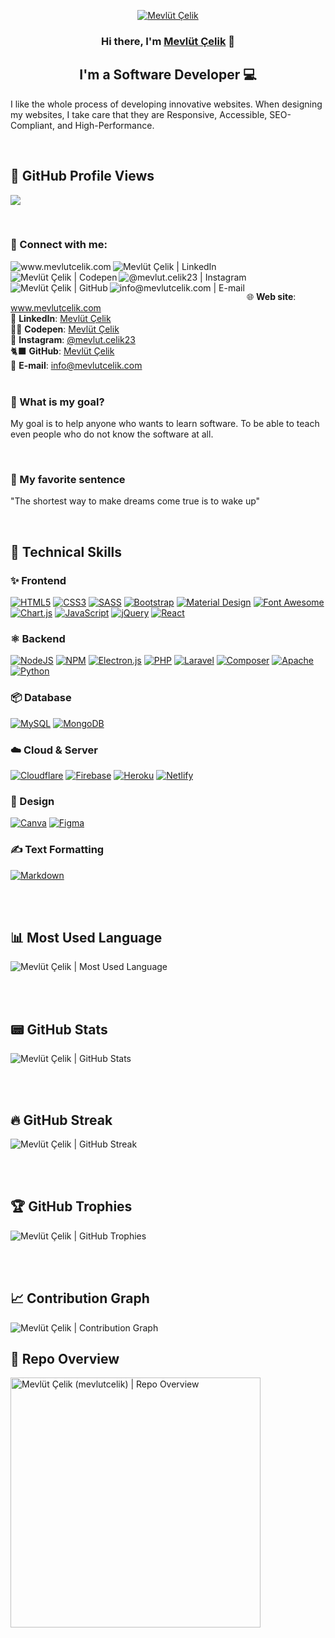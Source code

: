 <p align="center">
  <a href="https://www.mevlutcelik.com/" target="_blank" rel="noreferrer"><img src="https://media.licdn.com/dms/image/D4D16AQGhdWNBuP9PeA/profile-displaybackgroundimage-shrink_350_1400/0/1720786925840?e=1726099200&v=beta&t=zQpcqmbHHgxduJDlns2w0bYusTS3M7zlfx4qEoFjCN8" alt="Mevlüt Çelik"></a>
</p>

<h3 align="center">
Hi there, I'm <a href="https://www.mevlutcelik.com/" target="_blank" rel="noreferrer">Mevlüt Çelik</a> 👋
</h3>

<h2 align="center">
I'm a Software Developer 💻
</h2>

I like the whole process of developing innovative websites.  When designing my websites, I take care that they are Responsive, Accessible, SEO-Compliant, and High-Performance.

<br/>

## 🔢 GitHub Profile Views

![](https://komarev.com/ghpvc/?username=mevlutcelik&label=Profile%20views&color=1a73E8&style=flat)

<br/>

### 🤝 Connect with me:

<a target="_blank" title="Mevlüt Çelik | Web Site (www.mevlutcelik.com)" href="https://www.mevlutcelik.com/"><img align="left" src="https://img.shields.io/badge/website-1a73e8?style=for-the-badge&logo=About.me&logoColor=white" alt="www.mevlutcelik.com"/></a>
<a target="_blank" title="Mevlüt Çelik | LikedIn" href="https://www.linkedin.com/in/mevlutcelik/"><img align="left" src="https://img.shields.io/badge/LinkedIn-0077B5?style=for-the-badge&logo=linkedin&logoColor=white" alt="Mevlüt Çelik | LinkedIn"/></a>
<a target="_blank" title="Mevlüt Çelik | Codepen" href="https://codepen.io/mevlut"><img align="left" src="https://img.shields.io/badge/Codepen-000000?style=for-the-badge&logo=codepen&logoColor=white" alt="Mevlüt Çelik | Codepen"/></a>
<a target="_blank" title="@mevlut.celik23 | Instagram" href="https://www.instagram.com/mevlut.celik23/"><img align="left" src="https://img.shields.io/badge/Instagram-833AB4?style=for-the-badge&logo=instagram&logoColor=white" alt="@mevlut.celik23 | Instagram"/></a>
<a target="_blank" title="Mevlüt Çelik | GitHub" href="https://github.com/mevlutcelik"><img align="left" src="https://img.shields.io/badge/GitHub-100000?style=for-the-badge&logo=github&logoColor=white" alt="Mevlüt Çelik | GitHub"/></a>
<a target="_blank" title="info@mevlutcelik.com | E-mail" href="mailto:info@mevlutcelik.com"><img align="left" src="https://img.shields.io/badge/Gmail-D14836?style=for-the-badge&logo=gmail&logoColor=white" alt="info@mevlutcelik.com | E-mail"/></a>

<br/><br/>

🌐 **Web site**: <a title="Mevlüt Çelik | Web Site (www.mevlutcelik.com)" href="https://www.mevlutcelik.com/" target="_blank">www.mevlutcelik.com</a><br/>
💼 **LinkedIn**: <a title="Mevlüt Çelik | LinkedIn" href="https://www.linkedin.com/in/mevlutcelik" target="_blank">Mevlüt Çelik</a><br/>
🧑‍💻 **Codepen**: <a title="Mevlüt Çelik | Codepen" href="https://www.codepen.io/mevlut" target="_blank">Mevlüt Çelik</a><br/>
🧑 **Instagram**: <a title="@mevlut.celik23 | Instagram" href="https://www.instagram.com/mevlut.celik23" target="_blank">@mevlut.celik23</a><br/>
🐈‍⬛ **GitHub**: <a title="Mevlüt Çelik | GitHub" href="https://github.com/mevlutcelik" target="_blank">Mevlüt Çelik</a><br/>
📩 **E-mail**: <a title="info@mevlutcelik.com" href="mailto:info@mevlutcelik.com" target="_blank">info@mevlutcelik.com</a><br/><br/>

### 🤔 What is my goal?

My goal is to help anyone who wants to learn software. To be able to teach even people who do not know the software at all.

<br/>

### 🎈 My favorite sentence

"The shortest way to make dreams come true is to wake up"

<br/>

## 💼 Technical Skills

### ✨ Frontend
<a href="#!">![HTML5](https://img.shields.io/badge/html5-%23E34F26.svg?style=for-the-badge&logo=html5&logoColor=white)</a>
<a href="#!">![CSS3](https://img.shields.io/badge/css3-%231572B6.svg?style=for-the-badge&logo=css3&logoColor=white)</a>
<a href="#!">![SASS](https://img.shields.io/badge/SASS-hotpink.svg?style=for-the-badge&logo=SASS&logoColor=white)</a>
<a href="#!">![Bootstrap](https://img.shields.io/badge/bootstrap-%23563D7C.svg?style=for-the-badge&logo=bootstrap&logoColor=white)</a>
<a href="#!">![Material Design](https://img.shields.io/badge/material%20design-757575?style=for-the-badge&logo=material%20design&logoColor=white)</a>
<a href="#!">![Font Awesome](https://img.shields.io/badge/Font_Awesome-339AF0?style=for-the-badge&logo=fontawesome&logoColor=white)</a>
<a href="#!">![Chart.js](https://img.shields.io/badge/chart.js-F5788D.svg?style=for-the-badge&logo=chart.js&logoColor=white)</a>
<a href="#!">![JavaScript](https://img.shields.io/badge/javascript-%23323330.svg?style=for-the-badge&logo=javascript&logoColor=%23F7DF1E)</a>
<a href="#!">![jQuery](https://img.shields.io/badge/jquery-%230769AD.svg?style=for-the-badge&logo=jquery&logoColor=white)</a>
<a href="#!">![React](https://img.shields.io/badge/React-20232A?style=for-the-badge&logo=react&logoColor=61DAFB)</a>

### ⚛️ Backend
<a href="#!">![NodeJS](https://img.shields.io/badge/node.js-6DA55F?style=for-the-badge&logo=node.js&logoColor=white)</a>
<a href="#!">![NPM](https://img.shields.io/badge/NPM-%23000000.svg?style=for-the-badge&logo=npm&logoColor=white)</a>
<a href="#!">![Electron.js](https://img.shields.io/badge/Electron-191970?style=for-the-badge&logo=Electron&logoColor=white)</a>
<a href="#!">![PHP](https://img.shields.io/badge/php-%23777BB4.svg?style=for-the-badge&logo=php&logoColor=white)</a>
<a href="#!">![Laravel](https://img.shields.io/badge/Laravel-FF2D20?style=for-the-badge&logo=laravel&logoColor=white)</a>
<a href="#!">![Composer](https://img.shields.io/badge/Composer-885630?style=for-the-badge&logo=Composer&logoColor=white)</a>
<a href="#!">![Apache](https://img.shields.io/badge/Apache-D22128?style=for-the-badge&logo=Apache&logoColor=white)</a>
<a href="#!">![Python](https://img.shields.io/badge/python-3670A0?style=for-the-badge&logo=python&logoColor=ffdd54)</a>

### 📦 Database
<a href="#!">![MySQL](https://img.shields.io/badge/mysql-%23DD8A00.svg?style=for-the-badge&logo=mysql&logoColor=white)</a>
<a href="#!">![MongoDB](https://img.shields.io/badge/MongoDB-%234ea94b.svg?style=for-the-badge&logo=mongodb&logoColor=white)</a>

### ☁️ Cloud & Server
<a href="#!">![Cloudflare](https://img.shields.io/badge/Cloudflare-F38020?style=for-the-badge&logo=Cloudflare&logoColor=white)</a>
<a href="#!">![Firebase](https://img.shields.io/badge/firebase-%23039BE5.svg?style=for-the-badge&logo=firebase)</a>
<a href="#!">![Heroku](https://img.shields.io/badge/heroku-%23430098.svg?style=for-the-badge&logo=heroku&logoColor=white)</a>
<a href="#!">![Netlify](https://img.shields.io/badge/netlify-%23000000.svg?style=for-the-badge&logo=netlify&logoColor=#00C7B7)</a>

### 🎨 Design
<a href="#!">![Canva](https://img.shields.io/badge/Canva-%2300C4CC.svg?style=for-the-badge&logo=Canva&logoColor=white)</a>
<a href="#!">![Figma](https://img.shields.io/badge/figma-%23F24E1E.svg?style=for-the-badge&logo=figma&logoColor=white)</a>

### ✍️ Text Formatting
<a href="#!">![Markdown](https://img.shields.io/badge/markdown-%23000000.svg?style=for-the-badge&logo=markdown&logoColor=white)</a>

<br/><br/>

## 📊 Most Used Language

<picture>
  <source srcset="https://github-readme-stats.vercel.app/api/top-langs/?username=mevlutcelik&layout=compact&theme=dark&bg_color=0d1117&border_color=2d3541" media="(prefers-color-scheme: dark)">
  <img title="Mevlüt Çelik | Most Used Language" src="https://github-readme-stats.vercel.app/api/top-langs/?username=mevlutcelik&layout=compact">
</picture>

<br/><br/>

## 📟 GitHub Stats

<picture>
  <source srcset="https://github-readme-stats.vercel.app/api?username=mevlutcelik&show_icons=true&theme=radical&bg_color=0d1117&border_color=2d3541" media="(prefers-color-scheme: dark)">
  <img title="Mevlüt Çelik | GitHub Stats" src="https://github-readme-stats.vercel.app/api?username=mevlutcelik&show_icons=true">
</picture>

<br/><br/>

## 🔥 GitHub Streak

<picture>
  <source srcset="https://github-readme-streak-stats.herokuapp.com/?user=mevlutcelik&theme=dark&bg_color=0d1117&border_color=2d3541" media="(prefers-color-scheme: dark)">
  <img title="Mevlüt Çelik | GitHub Streak" src="https://github-readme-streak-stats.herokuapp.com/?user=mevlutcelik">
</picture>

<br/><br/>

## 🏆 GitHub Trophies

<picture>
  <source srcset="https://github-profile-trophy.vercel.app/?username=mevlutcelik&column=8&theme=radical&bg_color=0d1117&border_color=2d3541" media="(prefers-color-scheme: dark)">
  <img title="Mevlüt Çelik | GitHub Trophies" src="https://github-profile-trophy.vercel.app/?username=mevlutcelik&column=8">
</picture>

<br/><br/>

## 📈 Contribution Graph

<picture>
  <source srcset="https://activity-graph.herokuapp.com/graph?username=mevlutcelik&color=1a73e8&line=1a73e8&point=1b9ce6&area=true&hide_border=true&theme=dark&bg_color=0d1117&border_color=2d3541" media="(prefers-color-scheme: dark)">
  <img title="Mevlüt Çelik | Contribution Graph" src="https://activity-graph.herokuapp.com/graph?username=mevlutcelik&bg_color=ffffff&color=1b9ce6&line=1b9ce6&point=1b9ce6&area=true&hide_border=true">
</picture>

<br/>


## 👀 Repo Overview

<img src="https://opengraph.githubassets.com/098fd83e7ce68376eb2e01003a55eb7e1eb8b093aeda5e7d87ce9bd2a7d0d0f8/mevlutcelik/mevlutcelik" alt="Mevlüt Çelik (mevlutcelik) | Repo Overview" width="400"/>
